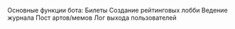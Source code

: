 Основные функции бота:
Билеты
Создание рейтинговых лобби
Ведение журнала
Пост артов/мемов
Лог выхода пользователей
